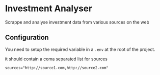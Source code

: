 # Investment Analyser
Scrappe and analyse investment data from various sources on the web

## Configuration
You need to setup the required variable in a `.env` at the root of the project.

it should contain a coma separated list for sources
```
sources="http://source1.com,http://source2.com"
```